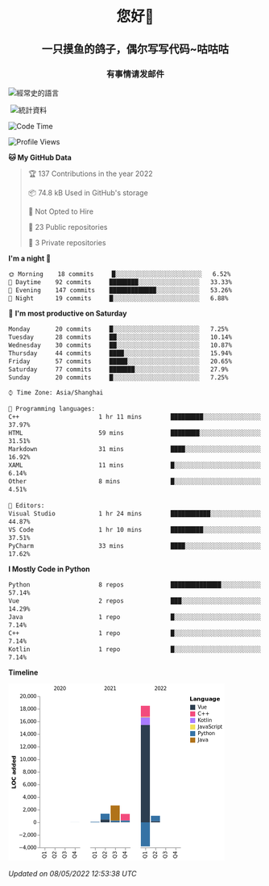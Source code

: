 

<!--
**kitUIN/kitUIN** is a ✨ _special_ ✨ repository because its `README.md` (this file) appears on your GitHub profile.

Here are some ideas to get you started:

- 🔭 I’m currently working on ...
- 🌱 I’m currently learning ...
- 👯 I’m looking to collaborate on ...
- 🤔 I’m looking for help with ...
- 💬 Ask me about ...
- 📫 How to reach me: ...
- 😄 Pronouns: ...
- ⚡ Fun fact: ...
-->
<h1 align="center">您好👋</h1>
<h2 align="center">一只摸鱼的鸽子，偶尔写写代码~咕咕咕</h2>
<h3 align="center">有事情请发邮件</h3>



<p><img align="center" src="https://github-readme-stats.vercel.app/api/top-langs?username=kitUIN&show_icons=true&theme=gruvbox&locale=cn&layout=compact" alt="經常史的語言" /></p>

<p>&nbsp;<img align="center" src="https://github-readme-stats.vercel.app/api?username=kitUIN&show_icons=true&theme=gruvbox&locale=cn" alt="統計資料" /></p>


<!--START_SECTION:waka-->
![Code Time](http://img.shields.io/badge/Code%20Time-493%20hrs%2015%20mins-blue)

![Profile Views](http://img.shields.io/badge/Profile%20Views-7-blue)

**🐱 My GitHub Data** 

> 🏆 137 Contributions in the year 2022
 > 
> 📦 74.8 kB Used in GitHub's storage 
 > 
> 🚫 Not Opted to Hire
 > 
> 📜 23 Public repositories 
 > 
> 🔑 3 Private repositories  
 > 
**I'm a night 🦉** 

```text
🌞 Morning    18 commits     █░░░░░░░░░░░░░░░░░░░░░░░░   6.52% 
🌆 Daytime    92 commits     ████████░░░░░░░░░░░░░░░░░   33.33% 
🌃 Evening    147 commits    █████████████░░░░░░░░░░░░   53.26% 
🌙 Night      19 commits     █░░░░░░░░░░░░░░░░░░░░░░░░   6.88%

```
📅 **I'm most productive on Saturday** 

```text
Monday       20 commits     █░░░░░░░░░░░░░░░░░░░░░░░░   7.25% 
Tuesday      28 commits     ██░░░░░░░░░░░░░░░░░░░░░░░   10.14% 
Wednesday    30 commits     ██░░░░░░░░░░░░░░░░░░░░░░░   10.87% 
Thursday     44 commits     ████░░░░░░░░░░░░░░░░░░░░░   15.94% 
Friday       57 commits     █████░░░░░░░░░░░░░░░░░░░░   20.65% 
Saturday     77 commits     ███████░░░░░░░░░░░░░░░░░░   27.9% 
Sunday       20 commits     █░░░░░░░░░░░░░░░░░░░░░░░░   7.25%

```


```text
⌚︎ Time Zone: Asia/Shanghai

💬 Programming languages: 
C++                      1 hr 11 mins        █████████░░░░░░░░░░░░░░░░   37.97% 
HTML                     59 mins             ████████░░░░░░░░░░░░░░░░░   31.51% 
Markdown                 31 mins             ████░░░░░░░░░░░░░░░░░░░░░   16.92% 
XAML                     11 mins             █░░░░░░░░░░░░░░░░░░░░░░░░   6.14% 
Other                    8 mins              █░░░░░░░░░░░░░░░░░░░░░░░░   4.51%

📝 Editors: 
Visual Studio            1 hr 24 mins        ███████████░░░░░░░░░░░░░░   44.87% 
VS Code                  1 hr 10 mins        █████████░░░░░░░░░░░░░░░░   37.51% 
PyCharm                  33 mins             ████░░░░░░░░░░░░░░░░░░░░░   17.62%

```

**I Mostly Code in Python** 

```text
Python                   8 repos             ██████████████░░░░░░░░░░░   57.14% 
Vue                      2 repos             ███░░░░░░░░░░░░░░░░░░░░░░   14.29% 
Java                     1 repo              █░░░░░░░░░░░░░░░░░░░░░░░░   7.14% 
C++                      1 repo              █░░░░░░░░░░░░░░░░░░░░░░░░   7.14% 
Kotlin                   1 repo              █░░░░░░░░░░░░░░░░░░░░░░░░   7.14%

```


**Timeline**

![Chart not found](https://raw.githubusercontent.com/kitUIN/kitUIN/main/charts/bar_graph.png) 


 *Updated on 08/05/2022 12:53:38 UTC*
<!--END_SECTION:waka-->
